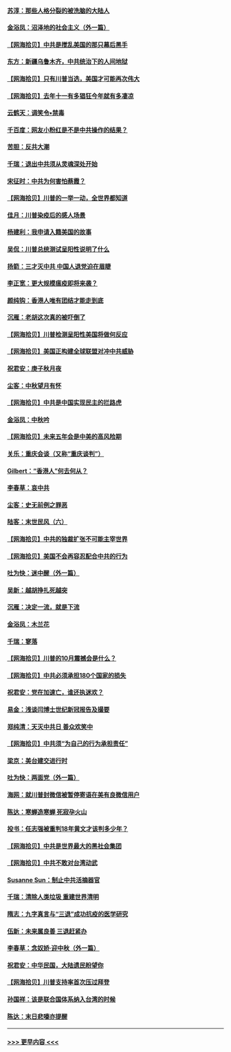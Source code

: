 #### [苏淳：那些人格分裂的被洗脑的大陆人](../pages/nsc993/n12467858.md?t=10111751) 
#### [金浴凤：沼泽地的社会主义（外一篇）](../pages/nsc993/n12467792.md?t=10111751) 
#### [【网海拾贝】中共是搅乱美国的那只幕后黑手](../pages/nsc993/n12467700.md?t=10111751) 
#### [东方：新疆乌鲁木齐，中共统治下的人间地狱](../pages/nsc993/n12466075.md?t=10111751) 
#### [【网海拾贝】只有川普当选，美国才可能再次伟大](../pages/nsc993/n12466013.md?t=10111751) 
#### [【网海拾贝】去年十一有多猖狂今年就有多凄凉](../pages/nsc993/n12463649.md?t=10111751) 
#### [云鹤天：调笑令▪禁毒](../pages/nsc993/n12462975.md?t=10111751) 
#### [千百度：网友小粉红是不是中共操作的结果？](../pages/nsc993/n12461025.md?t=10111751) 
#### [苦胆：反共大潮](../pages/nsc993/n12459469.md?t=10111751) 
#### [千瑞：退出中共须从灵魂深处开始](../pages/nsc993/n12459437.md?t=10111751) 
#### [宋征时：中共为何害怕蔡霞？](../pages/nsc993/n12459097.md?t=10111751) 
#### [【网海拾贝】川普的一举一动，全世界都知道](../pages/nsc993/n12458825.md?t=10111751) 
#### [佳月：川普染疫后的感人场景](../pages/nsc993/n12456994.md?t=10111751) 
#### [杨建利：我申请入籍美国的故事](../pages/nsc993/n12455635.md?t=10111751) 
#### [吴侃：川普总统测试呈阳性说明了什么](../pages/nsc993/n12451869.md?t=10111751) 
#### [扬箭：三才灭中共 中国人退党迫在眉睫](../pages/nsc993/n12451842.md?t=10111751) 
#### [李正宽：更大规模瘟疫即将来袭？](../pages/nsc993/n12451455.md?t=10111751) 
#### [颜纯钩：香港人唯有团结才能走到底](../pages/nsc993/n12450870.md?t=10111751) 
#### [沉雁：老胡这次真的被吓倒了](../pages/nsc993/n12449796.md?t=10111751) 
#### [【网海拾贝】川普检测呈阳性美国将做何反应](../pages/nsc993/n12449042.md?t=10111751) 
#### [【网海拾贝】美国正构建全球联盟对冲中共威胁](../pages/nsc993/n12446580.md?t=10111751) 
#### [祝君安：庚子秋月夜](../pages/nsc993/n12445870.md?t=10111751) 
#### [尘客：中秋望月有怀](../pages/nsc993/n12444632.md?t=10111751) 
#### [【网海拾贝】中共是中国实现民主的拦路虎](../pages/nsc993/n12443573.md?t=10111751) 
#### [金浴凤：中秋吟](../pages/nsc993/n12441773.md?t=10111751) 
#### [【网海拾贝】未来五年会是中美的高风险期](../pages/nsc993/n12440760.md?t=10111751) 
#### [关乐：重庆会谈（又称“重庆谈判”）](../pages/nsc993/n12437525.md?t=10111751) 
#### [Gilbert：“香港人”何去何从？](../pages/nsc993/n12435894.md?t=10111751) 
#### [李春草：哀中共](../pages/nsc993/n12435874.md?t=10111751) 
#### [尘客：史无前例之罪恶](../pages/nsc993/n12435762.md?t=10111751) 
#### [陆客：末世民风（六）](../pages/nsc993/n12435354.md?t=10111751) 
#### [【网海拾贝】中共的独裁扩张不可能主宰世界](../pages/nsc993/n12435151.md?t=10111751) 
#### [【网海拾贝】美国不会再容忍配合中共的行为](../pages/nsc993/n12433808.md?t=10111751) 
#### [吐为快：迷中醒（外一篇）](../pages/nsc993/n12433585.md?t=10111751) 
#### [吴新：越胡挣扎死越突](../pages/nsc993/n12433562.md?t=10111751) 
#### [沉雁：决定一流，就是下流](../pages/nsc993/n12432128.md?t=10111751) 
#### [金浴凤：木兰花](../pages/nsc993/n12432124.md?t=10111751) 
#### [千瑞：寥落](../pages/nsc993/n12432071.md?t=10111751) 
#### [【网海拾贝】川普的10月震撼会是什么？](../pages/nsc993/n12431624.md?t=10111751) 
#### [【网海拾贝】中共必须承担180个国家的损失](../pages/nsc993/n12428893.md?t=10111751) 
#### [祝君安：党在加速亡，谁还执迷欢？](../pages/nsc993/n12428652.md?t=10111751) 
#### [易金：浅谈闫博士世纪新冠报告及撮要](../pages/nsc993/n12426822.md?t=10111751) 
#### [郑纯清：天灭中共日 善众欢笑中](../pages/nsc993/n12426784.md?t=10111751) 
#### [【网海拾贝】中共须“为自己的行为承担责任”](../pages/nsc993/n12426067.md?t=10111751) 
#### [梁京：美台建交进行时](../pages/nsc993/n12424066.md?t=10111751) 
#### [吐为快：两面党（外一篇）](../pages/nsc993/n12424043.md?t=10111751) 
#### [海网：就川普封微信被暂停寄语在美有良微信用户](../pages/nsc993/n12424021.md?t=10111751) 
#### [陈达：寒蝉造寒蝉 死寂孕火山](../pages/nsc993/n12423958.md?t=10111751) 
#### [投书：任志强被重判18年黄文才该判多少年？](../pages/nsc993/n12423672.md?t=10111751) 
#### [【网海拾贝】中共是世界最大的黑社会集团](../pages/nsc993/n12423543.md?t=10111751) 
#### [【网海拾贝】中共不敢对台湾动武](../pages/nsc993/n12421418.md?t=10111751) 
#### [Susanne Sun：制止中共活摘器官](../pages/nsc993/n12419654.md?t=10111751) 
#### [千瑞：清除人类垃圾 重建世界清明](../pages/nsc993/n12419414.md?t=10111751) 
#### [隋志：九字真言与“三退”成功抗疫的医学研究](../pages/nsc993/n12419248.md?t=10111751) 
#### [伍新：未来属良善 三退赶紧办](../pages/nsc993/n12418496.md?t=10111751) 
#### [李春草：念奴娇·迎中秋（外一篇）](../pages/nsc993/n12418465.md?t=10111751) 
#### [祝君安：中华民国，大陆遗民盼望你](../pages/nsc993/n12418089.md?t=10111751) 
#### [【网海拾贝】川普支持率首次压过拜登](../pages/nsc993/n12418050.md?t=10111751) 
#### [孙国祥：该是联合国体系纳入台湾的时候](../pages/nsc993/n12417369.md?t=10111751) 
#### [陈达：末日悲嚎亦提醒](../pages/nsc993/n12416736.md?t=10111751) 

----
#### [ >>> 更早内容 <<< ](../indexes/nsc993-earlier.md)
